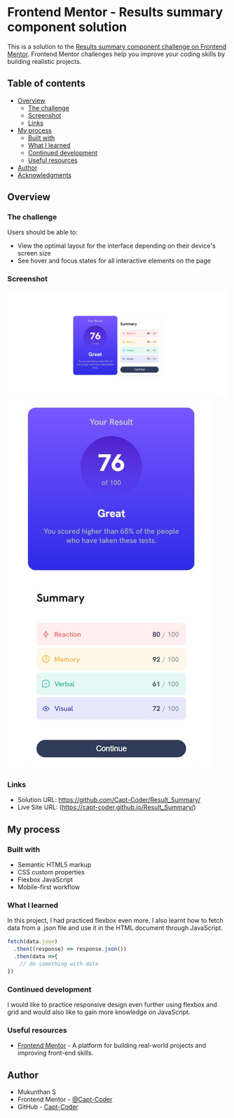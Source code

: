 # Frontend Mentor - Results summary component solution

This is a solution to the [Results summary component challenge on Frontend Mentor](https://www.frontendmentor.io/challenges/results-summary-component-CE_K6s0maV). Frontend Mentor challenges help you improve your coding skills by building realistic projects. 

## Table of contents

- [Overview](#overview)
  - [The challenge](#the-challenge)
  - [Screenshot](#screenshot)
  - [Links](#links)
- [My process](#my-process)
  - [Built with](#built-with)
  - [What I learned](#what-i-learned)
  - [Continued development](#continued-development)
  - [Useful resources](#useful-resources)
- [Author](#author)
- [Acknowledgments](#acknowledgments)


## Overview

### The challenge

Users should be able to:

- View the optimal layout for the interface depending on their device's screen size
- See hover and focus states for all interactive elements on the page

### Screenshot

![](/design/desktop-view.jpg)
![](/design/mobile-view.jpg)

### Links

- Solution URL: https://github.com/Capt-Coder/Result_Summary/
- Live Site URL: (https://capt-coder.github.io/Result_Summary/)

## My process

### Built with

- Semantic HTML5 markup
- CSS custom properties
- Flexbox
  JavaScript
- Mobile-first workflow

### What I learned

In this project, I had practiced flexbox even more. I also learnt how to fetch data from a .json file and use it in the HTML document through JavaScript.

```javascript
fetch(data.json)
  .then((response) => response.json())
  .then(data =>{
    // do something with data
})
```

### Continued development

I would like to practice responsive design even further using flexbox and grid and would also like to gain more knowledge on JavaScript.


### Useful resources

- [Frontend Mentor](https://www.frontendmentor.io/) - A platform for building real-world projects and improving front-end skills.


## Author

- Mukunthan S
- Frontend Mentor - [@Capt-Coder](https://www.frontendmentor.io/profile/Capt-Coder)
- GitHub - [Capt-Coder](https://github.com/Capt-Coder)
